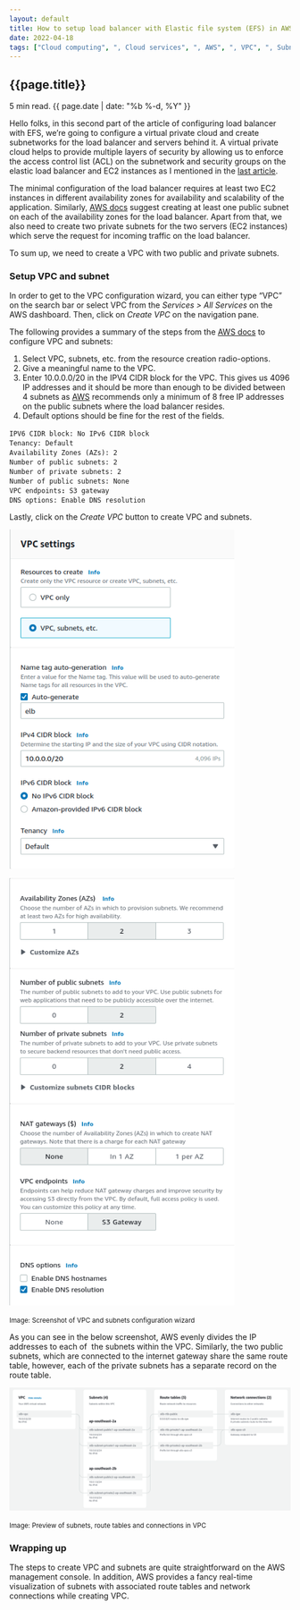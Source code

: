 ```yaml
---
layout: default
title: How to setup load balancer with Elastic file system (EFS) in AWS? Part 2
date: 2022-04-18
tags: ["Cloud computing", ", Cloud services", ", AWS", ", VPC", ", Subnets"]
---
```

<section class="article-detail-block dark-bg mtb-150">
    <div class="container grid grid-1">
        <div class="mi-content">
            <h1>{{page.title}}</h1>
            <p class="time-n-date">5 min read. {{ page.date | date: "%b %-d, %Y" }}</p>
            <!-- start_excerpt -->
            <p>Hello folks, in this second part of the article of configuring load balancer with EFS, we’re going to configure a virtual private cloud and create subnetworks for the load balancer and servers behind it. A virtual private cloud helps to provide multiple layers of security by allowing us to enforce the access control list (ACL) on the subnetwork and security groups on the elastic load balancer and EC2 instances as <!--end_excerpt--> I mentioned in the&nbsp;<a class="anchor" href="https://abhishekejam.com/articles/how-setup-load-balancer-elastic-file-system-efs-aws-part-1/">last article</a>.&nbsp;</p>
            

<p>The minimal configuration of the load balancer requires at least two EC2 instances in different availability zones for availability and scalability of the application. Similarly, <a class="anchor" href="http://docs.aws.amazon.com/elasticloadbalancing/latest/application/application-load-balancer-getting-started.html" target="_blank">AWS docs</a>&nbsp;suggest creating at least one public subnet on each of the availability zones for the load balancer. Apart from that, we also need to create two private subnets for the two servers (EC2 instances) which serve the request for incoming traffic on the load balancer.</p>

<p>To sum up, we need to create a VPC with two public and private subnets.&nbsp;</p>

<h3>Setup VPC and subnet</h3>

<p>In order to get to the VPC configuration wizard, you can either type “VPC” on the search bar or select VPC from the <em>Services &gt; All Services</em> on the AWS dashboard. Then, click on <em>Create VPC</em> on the navigation pane.&nbsp;</p>

<p>The following provides a summary of the steps from the <a class="anchor" href="http://docs.aws.amazon.com/vpc/latest/userguide/working-with-vpcs.html#create-vpc-and-other-resources" target="_blank">AWS docs</a>&nbsp;to configure VPC and subnets:</p>

<ol>
	<li>Select VPC, subnets, etc. from the resource creation radio-options.</li>
	<li>Give a meaningful name to the VPC.</li>
	<li>Enter 10.0.0.0/20 in the IPV4 CIDR block for the VPC. This gives us 4096 IP addresses and it should be more than enough to be divided between 4 subnets as <a class="anchor" href="http://docs.aws.amazon.com/elasticloadbalancing/latest/classic/elb-backend-instances.html#set-up-ec2" target="_blank">AWS</a>&nbsp;recommends only a minimum of 8 free IP addresses on the public subnets where the load balancer resides.</li>
	<li>Default options should be fine for the rest of the fields.&nbsp;</li>
</ol>

<div class="code"><code>IPV6 CIDR block:&nbsp;No IPv6 CIDR block&nbsp;</code><br>
<code>Tenancy: Default</code><br>
<code>Availability Zones (AZs): 2</code><br>
<code>Number of public subnets: 2</code><br>
<code>Number of private subnets: 2</code><br>
<code>Number of public subnets: None</code><br>
<code>VPC endpoints<strong>:</strong>&nbsp;S3 gateway</code><br>
<code>DNS options: Enable DNS resolution</code></div>

<p>Lastly, click on the <em>Create VPC</em> button to create VPC and subnets.</p>

<p><img alt="AWS VPC and subnets configuration" src="/assets/images/aws-vpc-efs-configuration_QvCy6WG.png" style="width:80%"></p>

<p><img alt="AWS VPC and subnets configuration" src="/assets/images/aws-vpc-settings-2.png" style="width:80%"></p>

<p><small>Image: Screenshot of VPC and subnets configuration wizard</small></p>

<p>As you can see in the below screenshot, AWS evenly divides the IP addresses to each of&nbsp; the subnets within the VPC. Similarly, the two public subnets, which are connected to the internet gateway share&nbsp;the same route table, however, each of the private subnets has a separate record on the route table.</p>

<p><img alt="" src="/assets/images/aws-vpc-subnets-preview.png"></p>

<p><small>Image: Preview of subnets, route tables and connections in VPC</small></p>

<h3>Wrapping up</h3>

<p>The steps to create VPC and subnets are quite straightforward&nbsp;on the AWS management console. In addition, AWS provides a fancy real-time visualization of subnets with associated route tables and network connections while creating VPC.&nbsp;</p>
        </div>
    </div>
</section>